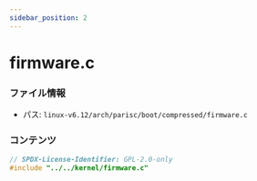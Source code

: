 ```yaml
---
sidebar_position: 2
---
```

# firmware.c

### ファイル情報

- パス: `linux-v6.12/arch/parisc/boot/compressed/firmware.c`

### コンテンツ

```c
// SPDX-License-Identifier: GPL-2.0-only
#include "../../kernel/firmware.c"

```
